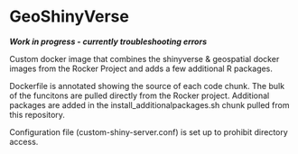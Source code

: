 # GeoShinyVerse
***Work in progress - currently troubleshooting errors***

Custom docker image that combines the shinyverse &amp; geospatial docker images from the Rocker Project and adds a few additional R packages.

Dockerfile is annotated showing the source of each code chunk. The bulk of the funcitons are pulled directly from the Rocker project.  Additional packages are added in the install_additionalpackages.sh chunk pulled from this repository. 

Configuration file (custom-shiny-server.conf) is set up to prohibit directory access.

